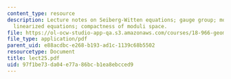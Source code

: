 ```yaml
---
content_type: resource
description: Lecture notes on Seiberg-Witten equations; gauge group; moduli space;
  linearized equations; compactness of moduli space.
file: https://ol-ocw-studio-app-qa.s3.amazonaws.com/courses/18-966-geometry-of-manifolds-spring-2007/97f1be73da04e77a86bcb1ea8ebcced9_lect25.pdf
file_type: application/pdf
parent_uid: e88acdbc-e268-b193-ad1c-1139c68b5502
resourcetype: Document
title: lect25.pdf
uid: 97f1be73-da04-e77a-86bc-b1ea8ebcced9
---
```

